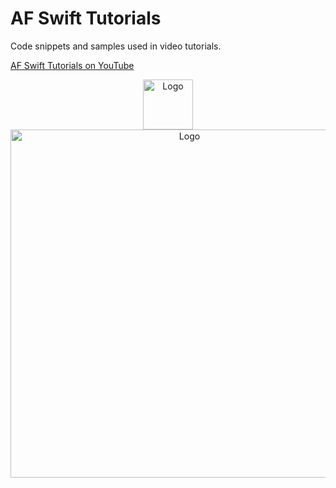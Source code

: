 # AF Swift Tutorials
Code snippets and samples used in video tutorials.

[AF Swift Tutorials on YouTube](https://www.youtube.com/channel/UC0mdtLmwOixyY0wEUn_7Kcw)

<div align="center">
  <a href="https://www.youtube.com/channel/UC0mdtLmwOixyY0wEUn_7Kcw">
    <img src="https://yt3.ggpht.com/8aGSRbKfmMnRKQRaqK6EA64Tkc3tIlvbwvlF8RjXI8XLC_wNU6LIxlpVD7jhdlZvB2WU_lSWZQ=s176-c-k-c0x00ffffff-no-rj" alt="Logo" width="80" height="80">
  </a>
</div>

<div align="center">
    <img src="https://andrew11us.github.io/images/af-swift-tutorials-cover.jpg" alt="Logo" width="557">
</div>



<!-- PROJECT LOGO -->
<!-- <br />
<div align="center">
  <a href="https://github.com/github_username/repo_name">
    <img src="https://yt3.ggpht.com/8aGSRbKfmMnRKQRaqK6EA64Tkc3tIlvbwvlF8RjXI8XLC_wNU6LIxlpVD7jhdlZvB2WU_lSWZQ=s176-c-k-c0x00ffffff-no-rj" alt="Logo" width="80" height="80">
  </a>

<h3 align="center">AF Swift Tutorials</h3>

  <p align="center">
    AF Swift Tutorials channel code samples
    <br />
  </p>

  <a href="https://www.youtube.com/channel/UC0mdtLmwOixyY0wEUn_7Kcw">
    AF Swift Tutorials on YouTube
  </a>
</div> -->

